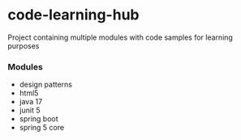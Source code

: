 # code-learning-hub

Project containing multiple modules with code samples for learning purposes

### Modules

- design patterns
- html5
- java 17
- junit 5
- spring boot
- spring 5 core